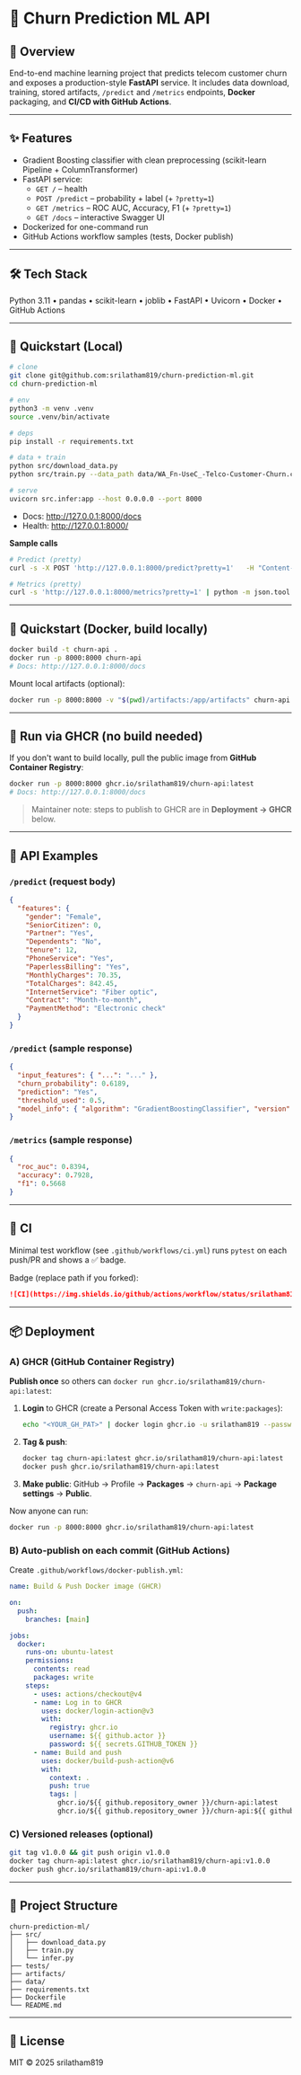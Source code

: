 # 📘 Churn Prediction ML API


## 📌 Overview
End-to-end machine learning project that predicts telecom customer churn and exposes a production-style **FastAPI** service. It includes data download, training, stored artifacts, `/predict` and `/metrics` endpoints, **Docker** packaging, and **CI/CD with GitHub Actions**.

---

## ✨ Features
- Gradient Boosting classifier with clean preprocessing (scikit-learn Pipeline + ColumnTransformer)
- FastAPI service:
  - `GET /` – health
  - `POST /predict` – probability + label (+ `?pretty=1`)
  - `GET /metrics` – ROC AUC, Accuracy, F1 (+ `?pretty=1`)
  - `GET /docs` – interactive Swagger UI
- Dockerized for one-command run
- GitHub Actions workflow samples (tests, Docker publish)

---

## 🛠 Tech Stack
Python 3.11 • pandas • scikit-learn • joblib • FastAPI • Uvicorn • Docker • GitHub Actions

---

## 🚀 Quickstart (Local)
```bash
# clone
git clone git@github.com:srilatham819/churn-prediction-ml.git
cd churn-prediction-ml

# env
python3 -m venv .venv
source .venv/bin/activate

# deps
pip install -r requirements.txt

# data + train
python src/download_data.py
python src/train.py --data_path data/WA_Fn-UseC_-Telco-Customer-Churn.csv --out_dir artifacts

# serve
uvicorn src.infer:app --host 0.0.0.0 --port 8000
```
- Docs: http://127.0.0.1:8000/docs
- Health: http://127.0.0.1:8000/

**Sample calls**
```bash
# Predict (pretty)
curl -s -X POST 'http://127.0.0.1:8000/predict?pretty=1'   -H "Content-Type: application/json"   -d '{"features":{"gender":"Female","SeniorCitizen":0,"Partner":"Yes","Dependents":"No","tenure":12,"PhoneService":"Yes","PaperlessBilling":"Yes","MonthlyCharges":70.35,"TotalCharges":842.45,"InternetService":"Fiber optic","Contract":"Month-to-month","PaymentMethod":"Electronic check"}}' | python -m json.tool

# Metrics (pretty)
curl -s 'http://127.0.0.1:8000/metrics?pretty=1' | python -m json.tool
```

---

## 🐳 Quickstart (Docker, build locally)
```bash
docker build -t churn-api .
docker run -p 8000:8000 churn-api
# Docs: http://127.0.0.1:8000/docs
```
Mount local artifacts (optional):
```bash
docker run -p 8000:8000 -v "$(pwd)/artifacts:/app/artifacts" churn-api
```

---

## 🐙 Run via GHCR (no build needed)
If you don't want to build locally, pull the public image from **GitHub Container Registry**:
```bash
docker run -p 8000:8000 ghcr.io/srilatham819/churn-api:latest
# Docs: http://127.0.0.1:8000/docs
```
> Maintainer note: steps to publish to GHCR are in **Deployment → GHCR** below.

---

## 📡 API Examples

### `/predict` (request body)
```json
{
  "features": {
    "gender": "Female",
    "SeniorCitizen": 0,
    "Partner": "Yes",
    "Dependents": "No",
    "tenure": 12,
    "PhoneService": "Yes",
    "PaperlessBilling": "Yes",
    "MonthlyCharges": 70.35,
    "TotalCharges": 842.45,
    "InternetService": "Fiber optic",
    "Contract": "Month-to-month",
    "PaymentMethod": "Electronic check"
  }
}
```
### `/predict` (sample response)
```json
{
  "input_features": { "...": "..." },
  "churn_probability": 0.6189,
  "prediction": "Yes",
  "threshold_used": 0.5,
  "model_info": { "algorithm": "GradientBoostingClassifier", "version": "1.0.0" }
}
```

### `/metrics` (sample response)
```json
{
  "roc_auc": 0.8394,
  "accuracy": 0.7928,
  "f1": 0.5668
}
```

---

## 🔄 CI
Minimal test workflow (see `.github/workflows/ci.yml`) runs `pytest` on each push/PR and shows a ✅ badge.

Badge (replace path if you forked):
```md
![CI](https://img.shields.io/github/actions/workflow/status/srilatham819/churn-prediction-ml/ci.yml)
```

---

## 📦 Deployment

### A) GHCR (GitHub Container Registry)
**Publish once** so others can `docker run ghcr.io/srilatham819/churn-api:latest`:

1. **Login** to GHCR (create a Personal Access Token with `write:packages`):
   ```bash
   echo "<YOUR_GH_PAT>" | docker login ghcr.io -u srilatham819 --password-stdin
   ```
2. **Tag & push**:
   ```bash
   docker tag churn-api:latest ghcr.io/srilatham819/churn-api:latest
   docker push ghcr.io/srilatham819/churn-api:latest
   ```
3. **Make public**: GitHub → Profile → **Packages** → `churn-api` → **Package settings** → **Public**.

Now anyone can run:
```bash
docker run -p 8000:8000 ghcr.io/srilatham819/churn-api:latest
```

### B) Auto-publish on each commit (GitHub Actions)
Create `.github/workflows/docker-publish.yml`:

```yaml
name: Build & Push Docker image (GHCR)

on:
  push:
    branches: [main]

jobs:
  docker:
    runs-on: ubuntu-latest
    permissions:
      contents: read
      packages: write
    steps:
      - uses: actions/checkout@v4
      - name: Log in to GHCR
        uses: docker/login-action@v3
        with:
          registry: ghcr.io
          username: ${{ github.actor }}
          password: ${{ secrets.GITHUB_TOKEN }}
      - name: Build and push
        uses: docker/build-push-action@v6
        with:
          context: .
          push: true
          tags: |
            ghcr.io/${{ github.repository_owner }}/churn-api:latest
            ghcr.io/${{ github.repository_owner }}/churn-api:${{ github.sha }}
```

### C) Versioned releases (optional)
```bash
git tag v1.0.0 && git push origin v1.0.0
docker tag churn-api:latest ghcr.io/srilatham819/churn-api:v1.0.0
docker push ghcr.io/srilatham819/churn-api:v1.0.0
```

---

## 📁 Project Structure
```
churn-prediction-ml/
├── src/
│   ├── download_data.py
│   ├── train.py
│   └── infer.py
├── tests/
├── artifacts/
├── data/
├── requirements.txt
├── Dockerfile
└── README.md
```

---

## 📝 License
MIT © 2025 srilatham819
